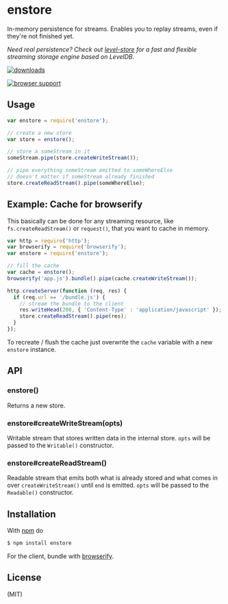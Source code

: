 # enstore

In-memory persistence for streams. Enables you to replay streams, even if they're not finished yet.

*Need real persistence? Check out [level-store](https://github.com/juliangruber/level-store) for a fast and flexible
streaming storage engine based on LevelDB.*

[![downloads](https://img.shields.io/npm/dm/enstore.svg)](https://www.npmjs.org/package/enstore)

[![browser support](https://ci.testling.com/juliangruber/enstore.png)](https://ci.testling.com/juliangruber/enstore)

## Usage

```js
var enstore = require('enstore');

// create a new store
var store = enstore();

// store a someStream in it
someStream.pipe(store.createWriteStream());

// pipe everything someStream emitted to someWhereElse
// doesn't matter if someStream already finished
store.createReadStream().pipe(someWhereElse);
```

## Example: Cache for browserify

This basically can be done for any streaming resource, like `fs.createReadStream()` or `request()`, that you
want to cache in memory.

```js
var http = require('http');
var browserify = require('browserify');
var enstore = require('enstore');

// fill the cache
var cache = enstore();
browserify('app.js').bundle().pipe(cache.createWriteStream());

http.createServer(function (req, res) {
  if (req.url == '/bundle.js') {
    // stream the bundle to the client
    res.writeHead(200, { 'Content-Type' : 'application/javascript' });
    store.createReadStream().pipe(res);
  }
});
```

To recreate / flush the cache just overwrite the `cache` variable with a new `enstore` instance.

## API

### enstore()

Returns a new store.

### enstore#createWriteStream(opts)

Writable stream that stores written data in the internal store. `opts` will be passed to the `Writable()` constructor.

### enstore#createReadStream()

Readable stream that emits both what is already stored and what comes in over
`createWriteStream()` until `end` is emitted. `opts` will be passed to the `Readable()` constructor.

## Installation

With [npm](http://npmjs.org) do

```bash
$ npm install enstore
```

For the client, bundle with [browserify](https://github.com/substack/node-browserify).

## License

(MIT)
